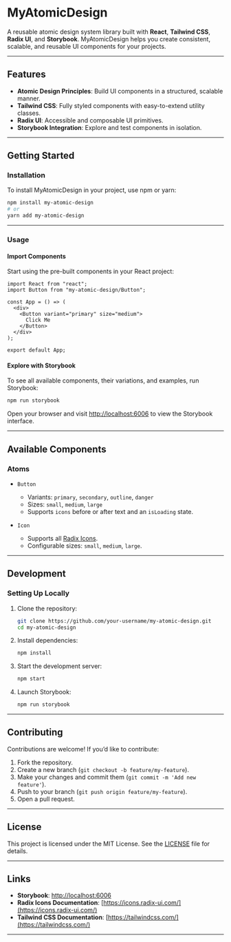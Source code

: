 # **MyAtomicDesign**

A reusable atomic design system library built with **React**, **Tailwind CSS**, **Radix UI**, and **Storybook**. MyAtomicDesign helps you create consistent, scalable, and reusable UI components for your projects.

---

## **Features**

- **Atomic Design Principles**: Build UI components in a structured, scalable manner.
- **Tailwind CSS**: Fully styled components with easy-to-extend utility classes.
- **Radix UI**: Accessible and composable UI primitives.
- **Storybook Integration**: Explore and test components in isolation.

---

## **Getting Started**

### **Installation**

To install MyAtomicDesign in your project, use npm or yarn:

```bash
npm install my-atomic-design
# or
yarn add my-atomic-design
```

---

### **Usage**

#### Import Components

Start using the pre-built components in your React project:

```tsx
import React from "react";
import Button from "my-atomic-design/Button";

const App = () => (
  <div>
    <Button variant="primary" size="medium">
      Click Me
    </Button>
  </div>
);

export default App;
```

#### Explore with Storybook

To see all available components, their variations, and examples, run Storybook:

```bash
npm run storybook
```

Open your browser and visit [http://localhost:6006](http://localhost:6006) to view the Storybook interface.

---

## **Available Components**

### **Atoms**

- `Button`

  - Variants: `primary`, `secondary`, `outline`, `danger`
  - Sizes: `small`, `medium`, `large`
  - Supports `icons` before or after text and an `isLoading` state.

- `Icon`
  - Supports all [Radix Icons](https://icons.radix-ui.com/).
  - Configurable sizes: `small`, `medium`, `large`.

---

## **Development**

### **Setting Up Locally**

1. Clone the repository:

   ```bash
   git clone https://github.com/your-username/my-atomic-design.git
   cd my-atomic-design
   ```

2. Install dependencies:

   ```bash
   npm install
   ```

3. Start the development server:

   ```bash
   npm start
   ```

4. Launch Storybook:
   ```bash
   npm run storybook
   ```

---

## **Contributing**

Contributions are welcome! If you’d like to contribute:

1. Fork the repository.
2. Create a new branch (`git checkout -b feature/my-feature`).
3. Make your changes and commit them (`git commit -m 'Add new feature'`).
4. Push to your branch (`git push origin feature/my-feature`).
5. Open a pull request.

---

## **License**

This project is licensed under the MIT License. See the [LICENSE](./LICENSE) file for details.

---

## **Links**

- **Storybook**: [http://localhost:6006](http://localhost:6006)
- **Radix Icons Documentation**: [https://icons.radix-ui.com/](https://icons.radix-ui.com/)
- **Tailwind CSS Documentation**: [https://tailwindcss.com/](https://tailwindcss.com/)

---
